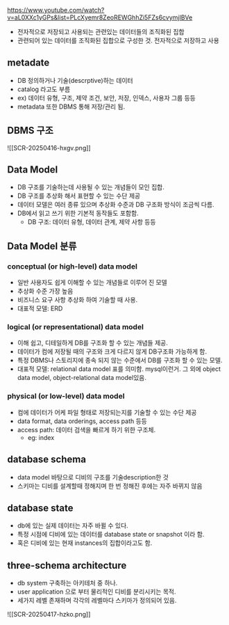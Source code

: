 https://www.youtube.com/watch?v=aL0XXc1yGPs&list=PLcXyemr8ZeoREWGhhZi5FZs6cvymjIBVe

- 전자적으로 저장되고 사용되는 관련있는 데이터들의 조직화된 집합
- 관련되어 있는 데이터를 조직화된 집합으로 구성한 것. 전자적으로 저장하고 사용

## metadate
- DB 정의하거나 기술(descrptive)하는 데이터
- catalog 라고도 부름
- ex) 데이터 유형, 구조, 제약 조건, 보안, 저장, 인덱스, 사용자 그룹 등등
- metadata 또한 DBMS 통해 저장/관리 됨.
## DBMS 구조
![[SCR-20250416-hxgv.png]]
## Data Model
- DB 구조를 기술하는데 사용될 수 있는 개념들이 모인 집합.
- DB 구조를 추상화 해서 표현할 수 있는 수단 제공
- 데이터 모델은 여러 종류 있으며 추상화 수준과 DB 구조화 방식이 조금씩 다름.
- DB에서 읽고 쓰기 위한 기본적 동작들도 포함함.
	- DB 구조: 데이터 유형, 데이터 관계, 제약 사항 등등
## Data Model 분류
### conceptual (or high-level) data model
- 일반 사용자도 쉽게 이해할 수 있는 개념들로 이루어 진 모델
- 추상화 수준 가장 높음
- 비즈니스 요구 사항 추상화 하여 기술할 때 사용.
- 대표적 모델: ERD
### logical (or representational) data model
- 이해 쉽고, 디테일하게 DB를 구조화 할 수 있는 개념들 제공.
- 데이터가 컴에 저장될 때의 구조와 크게 다르지 않게 DB구조화 가능하게 함.
- 특정 DBMS나 스토리지에 종속 되지 않는 수준에서 DB를 구조화 할 수 있는 모델.
- 대표적 모델: relational data model 표를 의미함. mysql이런거. 그 외에 object data model, object-relational data model있음.
### physical (or low-level) data model
- 컴에 데이터가 어케 파일 형태로 저장되는지를 기술할 수 있는 수단 제공
- data format, data orderings, access path 등등
- access path: 데이터 검색을 빠르게 하기 위한 구조체.
	- eg: index

## database schema
- data model 바탕으로 디비의 구조를 기술description한 것
- 스키마는 디비를 설계할때 정해지며 한 번 정해진 후에는 자주 바뀌지 않음
## database state
- db에 있는 실제 데이터는 자주 바뀔 수 있다.
- 특정 시점에 디비에 있는 데이터를 database state or snapshot 이라 함.
- 혹은 디비에 있는 현재 instances의 집합이라고도 함.
## three-schema architecture
- db system 구축하는 아키테처 중 하나.
- user application 으로 부터 물리적인 디비를 분리시키는 목적.
- 세가지 레벨 존재하며 각각의 레벨마다 스키마가 정의되어 있음.

![[SCR-20250417-hzko.png]]